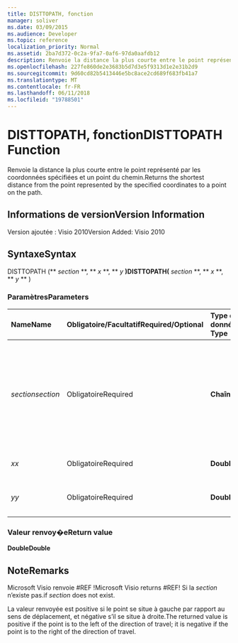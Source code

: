 ```yaml
---
title: DISTTOPATH, fonction
manager: soliver
ms.date: 03/09/2015
ms.audience: Developer
ms.topic: reference
localization_priority: Normal
ms.assetid: 2ba7d372-0c2a-9fa7-0af6-97da0aafdb12
description: Renvoie la distance la plus courte entre le point représenté par les coordonnées spécifiées et un point du chemin.
ms.openlocfilehash: 227fe860de2e3683b5d7d3e5f9313d1e2e31b2d9
ms.sourcegitcommit: 9d60cd82b5413446e5bc8ace2cd689f683fb41a7
ms.translationtype: MT
ms.contentlocale: fr-FR
ms.lasthandoff: 06/11/2018
ms.locfileid: "19788501"
---
```

# <a name="disttopath-function"></a><span data-ttu-id="01e9f-103">DISTTOPATH, fonction</span><span class="sxs-lookup"><span data-stu-id="01e9f-103">DISTTOPATH Function</span></span>

<span data-ttu-id="01e9f-104">Renvoie la distance la plus courte entre le point représenté par les coordonnées spécifiées et un point du chemin.</span><span class="sxs-lookup"><span data-stu-id="01e9f-104">Returns the shortest distance from the point represented by the specified coordinates to a point on the path.</span></span>
  
## <a name="version-information"></a><span data-ttu-id="01e9f-105">Informations de version</span><span class="sxs-lookup"><span data-stu-id="01e9f-105">Version Information</span></span>

<span data-ttu-id="01e9f-106">Version ajoutée : Visio 2010</span><span class="sxs-lookup"><span data-stu-id="01e9f-106">Version Added: Visio 2010</span></span> 
  
## <a name="syntax"></a><span data-ttu-id="01e9f-107">Syntaxe</span><span class="sxs-lookup"><span data-stu-id="01e9f-107">Syntax</span></span>

<span data-ttu-id="01e9f-108">DISTTOPATH (** *section* **, ** *x* **, ** *y* **)</span><span class="sxs-lookup"><span data-stu-id="01e9f-108">DISTTOPATH(** *section* **, ** *x* **, ** *y* ** )</span></span> 
  
### <a name="parameters"></a><span data-ttu-id="01e9f-109">Paramètres</span><span class="sxs-lookup"><span data-stu-id="01e9f-109">Parameters</span></span>

|<span data-ttu-id="01e9f-110">**Name**</span><span class="sxs-lookup"><span data-stu-id="01e9f-110">**Name**</span></span>|<span data-ttu-id="01e9f-111">**Obligatoire/Facultatif**</span><span class="sxs-lookup"><span data-stu-id="01e9f-111">**Required/Optional**</span></span>|<span data-ttu-id="01e9f-112">**Type de données**</span><span class="sxs-lookup"><span data-stu-id="01e9f-112">**Data Type**</span></span>|<span data-ttu-id="01e9f-113">**Description**</span><span class="sxs-lookup"><span data-stu-id="01e9f-113">**Description**</span></span>|
|:-----|:-----|:-----|:-----|
| <span data-ttu-id="01e9f-114">_section_</span><span class="sxs-lookup"><span data-stu-id="01e9f-114">_section_</span></span> <br/> |<span data-ttu-id="01e9f-115">Obligatoire</span><span class="sxs-lookup"><span data-stu-id="01e9f-115">Required</span></span>  <br/> |<span data-ttu-id="01e9f-116">**Chaîne**</span><span class="sxs-lookup"><span data-stu-id="01e9f-116">**String**</span></span> <br/> |<span data-ttu-id="01e9f-117">Section Geometry qui représente le chemin, spécifiée par une référence à sa cellule Path (par exemple Geometry1.Path).</span><span class="sxs-lookup"><span data-stu-id="01e9f-117">The Geometry section that represents the path, specified by a reference to its Path cell (for example, Geometry1.Path).</span></span>  <br/> |
| <span data-ttu-id="01e9f-118">_x_</span><span class="sxs-lookup"><span data-stu-id="01e9f-118">_x_</span></span> <br/> |<span data-ttu-id="01e9f-119">Obligatoire</span><span class="sxs-lookup"><span data-stu-id="01e9f-119">Required</span></span>  <br/> |<span data-ttu-id="01e9f-120">**Double**</span><span class="sxs-lookup"><span data-stu-id="01e9f-120">**Double**</span></span> <br/> |<span data-ttu-id="01e9f-121">_X_-coordonnées du point.</span><span class="sxs-lookup"><span data-stu-id="01e9f-121">The  _x_-coordinate of the point.</span></span>  <br/> |
| <span data-ttu-id="01e9f-122">_y_</span><span class="sxs-lookup"><span data-stu-id="01e9f-122">_y_</span></span> <br/> |<span data-ttu-id="01e9f-123">Obligatoire</span><span class="sxs-lookup"><span data-stu-id="01e9f-123">Required</span></span>  <br/> |<span data-ttu-id="01e9f-124">**Double**</span><span class="sxs-lookup"><span data-stu-id="01e9f-124">**Double**</span></span> <br/> |<span data-ttu-id="01e9f-125">La valeur _y_-coordonnées du point.</span><span class="sxs-lookup"><span data-stu-id="01e9f-125">The  _y_-coordinate of the point.</span></span>  <br/> |
   
### <a name="return-value"></a><span data-ttu-id="01e9f-126">Valeur renvoy�e</span><span class="sxs-lookup"><span data-stu-id="01e9f-126">Return value</span></span>

 <span data-ttu-id="01e9f-127">**Double**</span><span class="sxs-lookup"><span data-stu-id="01e9f-127">**Double**</span></span>
  
## <a name="remarks"></a><span data-ttu-id="01e9f-128">Note</span><span class="sxs-lookup"><span data-stu-id="01e9f-128">Remarks</span></span>

<span data-ttu-id="01e9f-129">Microsoft Visio renvoie #REF !</span><span class="sxs-lookup"><span data-stu-id="01e9f-129">Microsoft Visio returns #REF!</span></span> <span data-ttu-id="01e9f-130">Si la _section_ n’existe pas.</span><span class="sxs-lookup"><span data-stu-id="01e9f-130">if  _section_ does not exist.</span></span> 
  
<span data-ttu-id="01e9f-131">La valeur renvoyée est positive si le point se situe à gauche par rapport au sens de déplacement, et négative s’il se situe à droite.</span><span class="sxs-lookup"><span data-stu-id="01e9f-131">The returned value is positive if the point is to the left of the direction of travel; it is negative if the point is to the right of the direction of travel.</span></span>
  

